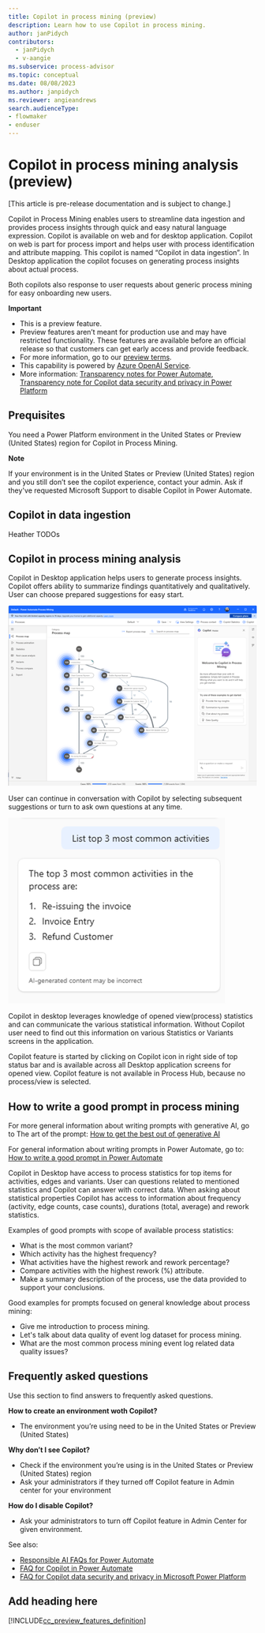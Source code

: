 ```yaml
---
title: Copilot in process mining (preview)
description: Learn how to use Copilot in process mining.
author: janPidych
contributors:
  - janPidych
  - v-aangie
ms.subservice: process-advisor
ms.topic: conceptual
ms.date: 08/08/2023
ms.author: janpidych
ms.reviewer: angieandrews
search.audienceType:
- flowmaker
- enduser
---
```


# Copilot in process mining analysis (preview)

[This article is pre-release documentation and is subject to change.]

Copilot in Process Mining enables users to streamline data ingestion and provides process insights through quick and easy natural language expression. Copilot is available on web and for desktop application. Copilot on web is part for process import and helps user with process identification and attribute mapping. This copilot is named “Copilot in data ingestion”. In Desktop application the copilot focuses on generating process insights about actual process.

Both copilots also response to user requests about generic process mining for easy onboarding new users.

**Important**

-	This is a preview feature.
-	Preview features aren’t meant for production use and may have restricted functionality. These features are available before an official release so that customers can get early access and provide feedback.
-	For more information, go to our [preview terms](https://powerplatform.microsoft.com/legaldocs/supp-powerplatform-preview/).
-	This capability is powered by [Azure OpenAI Service](https://learn.microsoft.com/en-us/azure/cognitive-services/openai/overview).
-	More information: [Transparency notes for Power Automate](https://learn.microsoft.com/en-us/power-automate/transparency-note), [Transparency note for Copilot data security and privacy in Power Platform](https://learn.microsoft.com/en-us/power-platform/transparency-note-copilot-data-security-privacy)


## Prequisites
You need a Power Platform environment in the United States or Preview (United States) region for Copilot in Process Mining. 

 **Note**
 
If your environment is in the United States or Preview (United States) region and you still don’t see the copilot experience, contact your admin. Ask if they've requested Microsoft Support to disable Copilot in Power Automate.

## Copilot in data ingestion

Heather TODOs

## Copilot in process mining analysis

Copilot in Desktop application helps users to generate process insights. Copilot offers ability to summarize findings quantitatively and qualitatively. User can choose prepared suggestions for easy start.

![Screenshot of Copilot in Desktop application.](media/copilot-desktop-app.png)

User can continue in conversation with Copilot by selecting subsequent suggestions or turn to ask own questions at any time.

![Screenshot of Copilot asnwering custom prompt by user.](media/copilot-custom-prompt.png)


Copilot in desktop leverages knowledge of opened view(process) statistics and can communicate the various statistical information. Without Copilot user need to find out this information on various Statistics or Variants screens in the application.

Copilot feature is started by clicking on Copilot icon in right side of top status bar and is available across all Desktop application screens for opened view. Copilot feature is not available in Process Hub, because no process/view is selected.

## How to write a good prompt in process mining
For more general information about writing prompts with generative AI, go to The art of the prompt: [How to get the best out of generative AI](https://news.microsoft.com/source/features/ai/the-art-of-the-prompt-how-to-get-the-best-out-of-generative-ai/)

For general information about writing prompts in Power Automate, go to: [How to write a good prompt in Power Automate](https://learn.microsoft.com/en-us/power-automate/get-started-with-copilot#how-to-write-a-good-prompt)

Copilot in Desktop have access to process statistics for top items for activities, edges and variants. User can questions related to mentioned statistics and Copilot can answer with correct data. When asking about statistical properties Copilot has access to information about frequency (activity, edge counts, case counts), durations (total, average) and rework statistics.

Examples of good prompts with scope of available process statistics:
-	What is the most common variant?
-	Which activity has the highest frequency?
-	What activities have the highest rework and rework percentage?
-	Compare activities with the highest rework (%) attribute.
-	Make a summary description of the process, use the data provided to support your conclusions.

Good examples for prompts focused on general knowledge about process mining:
-	Give me introduction to process mining.
-	Let's talk about data quality of event log dataset for process mining.
-	What are the most common process mining event log related data quality issues?

## Frequently asked questions
Use this section to find answers to frequently asked questions.

**How to create an environment woth Copilot?**
- The environment you’re using need to be in the United States or Preview (United States)

**Why don’t I see Copilot?**
- Check if the environment you’re using is in the United States or Preview (United States) region
- Ask your administrators if they turned off Copilot feature in Admin center for your environment

**How do I disable Copilot?**
- Ask your administrators to turn off Copilot feature in Admin Center for given environment.

See also:

-	[Responsible AI FAQs for Power Automate](https://learn.microsoft.com/en-us/power-automate/responsible-ai-overview)
-	[FAQ for Copilot in Power Automate](https://learn.microsoft.com/en-us/power-automate/faqs-copilot)
-	[FAQ for Copilot data security and privacy in Microsoft Power Platform](https://learn.microsoft.com/en-us/power-platform/faqs-copilot-data-security-privacy)


## Add heading here

[!INCLUDE[cc_preview_features_definition](../includes/cc-preview-features-definition.md)]
